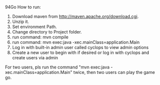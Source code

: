 94Go
How to run:

1. Download maven from http://maven.apache.org/download.cgi.
2. Unzip it.
3. Set environment Path.
4. Change directory to Project folder.
5. run command: mvn compile
6. run command: mvn exec:java -xec.mainClass=application.Main
7. Log in with built-in admin user called cyclops to view admin options
8. Create a new user to begin with if desired or log in with cyclops and create users via admin

For two users, pls run the command "mvn exec:java -xec.mainClass=application.Main" twice,
then two users can play the game go.
